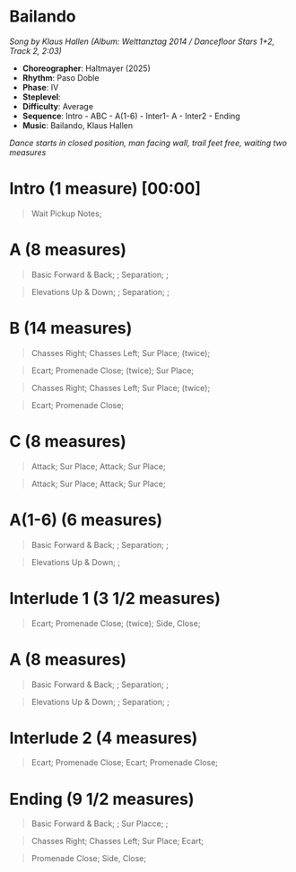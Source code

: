 # Bailando
*Song by Klaus Hallen (Album: Welttanztag 2014 / Dancefloor Stars 1+2, Track 2, 2:03)*
 
* **Choreographer**: Haltmayer (2025)
* **Rhythm**: Paso Doble
* **Phase**: IV
* **Steplevel**: 
* **Difficulty**: Average
* **Sequence**: Intro - ABC - A(1-6) - Inter1- A - Inter2 - Ending
* **Music**: Bailando, Klaus Hallen

*Dance starts in closed position, man facing wall, trail feet free, waiting two measures*
 
# Intro (1 measure) [00:00]

> Wait Pickup Notes;

# A (8 measures)

> Basic Forward & Back; ; Separation; ;

> Elevations Up & Down; ; Separation; ;

# B (14 measures) 

> Chasses Right; Chasses Left; Sur Place; (twice);

> Ecart; Promenade Close; (twice); Sur Place;

> Chasses Right; Chasses Left; Sur Place; (twice);

> Ecart; Promenade Close;

# C (8 measures)

> Attack; Sur Place; Attack; Sur Place;

> Attack; Sur Place; Attack; Sur Place;

# A(1-6) (6 measures)

> Basic Forward & Back; ; Separation; ;

> Elevations Up & Down; ;

# Interlude 1 (3 1/2  measures)

> Ecart; Promenade Close; (twice); Side, Close;

# A (8 measures)

> Basic Forward & Back; ; Separation; ;

> Elevations Up & Down; ; Separation; ;

# Interlude 2 (4 measures)

> Ecart; Promenade Close; Ecart; Promenade Close;

# Ending (9 1/2 measures)

> Basic Forward & Back; ; Sur Placce; ; 

> Chasses Right; Chasses Left; Sur Place; Ecart;

> Promenade Close; Side, Close;